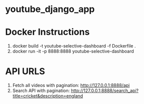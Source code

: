 # youtube_django_app

# Docker Instructions

1. docker build -t youtube-selective-dashboard -f Dockerfile .
2. docker run -it -p 8888:8888 youtube-selective-dashboard


# API URLS


1. Fetch all videos with pagination: http://127.0.0.1:8888/api
2. Search API with pagination: http://127.0.0.1:8888/search_api?title=cricket&description=england
